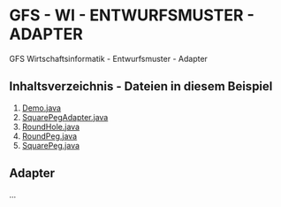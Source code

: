 # GFS - WI - ENTWURFSMUSTER - ADAPTER
GFS Wirtschaftsinformatik - Entwurfsmuster - Adapter

## Inhaltsverzeichnis - Dateien in diesem Beispiel
1. [Demo.java](./Demo.java)
2. [SquarePegAdapter.java](./adapters/SquarePegAdapter.java)
3. [RoundHole.java](./round/RoundHole.java)
4. [RoundPeg.java](./round/RoundPeg.java)
5. [SquarePeg.java](./square/SquarePeg.java)

## <h2>Adapter</h2>
...
